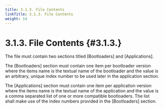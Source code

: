 ```yaml
---
title: 3.1.3. File Contents
linkTitle: 3.1.3. File Contents
weight: 14
---
```


3.1.3. File Contents                                                                                           {#3.1.3.}
========================================================================================================================
The file must contain two sections titled [Bootloaders] and [Applications].

The [Bootloaders] section must contain one item per bootloader version where the items name is the textual name of the
bootloader and the value is an arbitrary, unique index number to be used later in the application section.

The [Applications] section must contain one item per application version where the items name is the textual name of the
application and the value is a comma separated list of one or more compatible bootloaders.  The list shall make use of
the index numbers provided in the [Bootloaders] section.